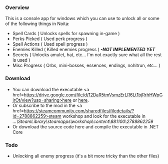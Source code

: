 <h3>Overview</h3>

This is a console app for windows which you can use to unlock all or some of the following things in Noita:

* Spell Cards ( Unlocks spells for spawning in-game )
* Perks Picked ( Used perk progress )
* Spell Actions ( Used spell progress )
* Enemies Killed ( Killed enemies progress ) <i><b> -NOT IMPLEMENTED YET</b></i>
* Secrets ( Unlocks amulet, hat, etc... I'm not exactly sure what all the rest is used )
* Misc Progress ( Orbs, mini-bosses, essences, endings, nohitrun, etc... )


<h3>Download</h3>

* You can download the executable <a href=https://drive.google.com/file/d/12DaR5tmVsmzErLR6Lt1bjRrhHWpGjrOt/view?usp=sharing>here</a> or <a href=https://github.com/Dextrome/noita-unlock-progress/blob/master/steamworkshop/dextrome_unlock_progress/Noita-UnlockAllProgress.exe>here</a>.
* Or subscribe to the mod in the <a href=https://steamcommunity.com/sharedfiles/filedetails/?id=2788862259>steam workshop and look for the executable in</a> <i>...\SteamLibrary\steamapps\workshop\content\881100\2788862259</i>
* Or download the source code here and compile the executable in .NET Core

<h3>Todo</h3>

* Unlocking all enemy progress (it's a bit more tricky than the other files)

